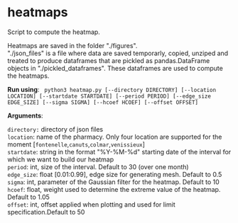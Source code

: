# heatmaps
Script to compute the heatmap.

Heatmaps are saved in the folder "./figures".       
"./json_files" is a file where data are saved temporarly, copied, unziped and treated to produce dataframes that are pickled as pandas.DataFrame objects in "./pickled_dataframes". These dataframes are used to compute the heatmaps.      

**Run using**:      `
python3 heatmap.py [--directory DIRECTORY] [--location LOCATION] [--startdate STARTDATE] [--period PERIOD] [--edge_size EDGE_SIZE] [--sigma SIGMA] [--hcoef HCOEF] [--offset OFFSET]`

**Arguments**:

`directory:` directory of json files        
`location`: name of the pharmacy. Only four location are supported for the moment [`fontenelle`,`canuts`,`colmar`,`venissieux`]         
`startdate`: string in the format "%Y-%M-%d" starting date of the interval for which we want to build our heatmap          
`period`: int, size of the interval. Default to 30 (over one month)       
`edge_size`: float [0.01:0.99], edge size for generating mesh. Default to 0.5          
`sigma`: int, parameter of the Gaussian filter for the heatmap. Default to 10           
`hcoef`: float, weight used to determine the extreme value of the heatmap. Default to 1.05         
`offset`: int, offset applied when plotting and used for limit specification.Default to 50      

